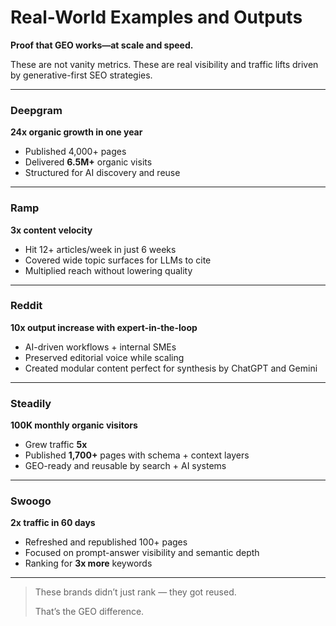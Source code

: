 # Real-World Examples and Outputs

**Proof that GEO works—at scale and speed.**

These are not vanity metrics. These are real visibility and traffic lifts driven by generative-first SEO strategies.

---

### Deepgram

**24x organic growth in one year**

- Published 4,000+ pages
- Delivered **6.5M+** organic visits
- Structured for AI discovery and reuse

---

### Ramp

**3x content velocity**

- Hit 12+ articles/week in just 6 weeks
- Covered wide topic surfaces for LLMs to cite
- Multiplied reach without lowering quality

---

### Reddit

**10x output increase with expert-in-the-loop**

- AI-driven workflows + internal SMEs
- Preserved editorial voice while scaling
- Created modular content perfect for synthesis by ChatGPT and Gemini

---

### Steadily

**100K monthly organic visitors**

- Grew traffic **5x**
- Published **1,700+** pages with schema + context layers
- GEO-ready and reusable by search + AI systems

---

### Swoogo

**2x traffic in 60 days**

- Refreshed and republished 100+ pages
- Focused on prompt-answer visibility and semantic depth
- Ranking for **3x more** keywords

---

> These brands didn’t just rank — they got reused.
> 
> 
> That’s the GEO difference.
>